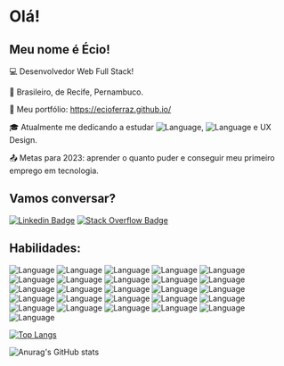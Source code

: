 # Olá!

 
## Meu nome é Écio!
 

:computer: Desenvolvedor Web Full Stack!

:house_with_garden: Brasileiro, de Recife, Pernambuco.

:open_file_folder: Meu portfólio: https://ecioferraz.github.io/

:mortar_board: Atualmente me dedicando a estudar ![Language](https://img.shields.io/badge/Dart-0175C2?style=flat-square&logo=dart&logoColor=white), ![Language](https://img.shields.io/badge/Flutter-02569B?style=flat-square&logo=flutter&logoColor=white) e UX Design.

:outbox_tray: Metas para 2023: aprender o quanto puder e conseguir meu primeiro emprego em tecnologia.

 

## Vamos conversar?
[![Linkedin Badge](https://img.shields.io/badge/-LinkedIn-blue?style=flat-square&logo=Linkedin&logoColor=white&link=https://www.linkedin.com/in/ecioferraz/)]( https://www.linkedin.com/in/ecioferraz/) [![Stack Overflow Badge](https://img.shields.io/badge/Stack_Overflow-FE7A16?style=flat-square&logo=stack-overflow&logoColor=white&linkhttps://stackoverflow.com/users/17501758/%c3%89cio-ferraz)](https://stackoverflow.com/users/17501758/%c3%89cio-ferraz)

## Habilidades:

![Language](https://img.shields.io/badge/Git-F05032?style=flat-square&logo=git&logoColor=white) ![Language](https://img.shields.io/badge/TypeScript-007ACC?style=flat-square&logo=typescript&logoColor=white) ![Language](https://img.shields.io/badge/JavaScript-323330?style=flat-square&logo=javascript&logoColor=F7DF1E) ![Language](https://img.shields.io/badge/HTML5-E34F26?style=flat-square&logo=html5&logoColor=white) ![Language](https://img.shields.io/badge/CSS3-1572B6?style=flat-square&logo=css3&logoColor=white) ![Language](https://img.shields.io/badge/React-20232A?style=flat-square&logo=react&logoColor=61DAFB) ![Language](https://img.shields.io/badge/eslint-3A33D1?style=flat-square&logo=eslint&logoColor=white) ![Language](https://img.shields.io/badge/prettier-1A2C34?style=flat-square&logo=prettier&logoColor=F7BA3E) ![Language](https://img.shields.io/badge/Linux-FCC624?style=flat-square&logo=linux&logoColor=black) ![Language](https://img.shields.io/badge/Express.js-000000?style=flat-square&logo=express&logoColor=white) ![Language](https://img.shields.io/badge/MongoDB-4EA94B?style=flat-square&logo=mongodb&logoColor=white) ![Language](https://img.shields.io/badge/Sequelize-52B0E7?style=flat-square&logo=Sequelize&logoColor=white) ![Language](https://img.shields.io/badge/Jest-C21325?style=flat-square&logo=jest&logoColor=white) ![Language](https://img.shields.io/badge/MySQL-005C84?style=flat-square&logo=mysql&logoColor=white) ![Language](https://img.shields.io/badge/PostgreSQL-316192?style=flat-square&logo=postgresql&logoColor=white) ![Language](https://img.shields.io/badge/Node.js-339933?style=flat-square&logo=nodedotjs&logoColor=white) ![Language](https://img.shields.io/badge/styled--components-DB7093?style=flat-square&logo=styled-components&logoColor=white) ![Language](https://img.shields.io/badge/storybook-FF4785?style=flat-square&logo=storybook&logoColor=white) ![Language](https://img.shields.io/badge/next.js-000000?style=flat-square&logo=nextdotjs&logoColor=white) ![Language](https://img.shields.io/badge/nestjs-E0234E?style=flat-square&logo=nestjs&logoColor=white) ![Language](https://img.shields.io/badge/Prisma-3982CE?style=flat-square&logo=Prisma&logoColor=white) ![Language](https://img.shields.io/badge/Python-FFD43B?style=flat-square&logo=python&logoColor=blue) ![Language](https://img.shields.io/badge/Java-ED8B00?style=flat-square&logo=java&logoColor=white) ![Language](https://img.shields.io/badge/Docker-2CA5E0?style=flat-square&logo=docker&logoColor=white) ![Language](https://img.shields.io/badge/Slack-4A154B?style=flat-square&logo=slack&logoColor=white) ![Language](https://img.shields.io/badge/VSCode-0078D4?style=flat-square&logo=visual%20studio%20code&logoColor=white)

[![Top Langs](https://github-readme-stats.vercel.app/api/top-langs/?username=ecioferraz&layout=compact)](https://github.com/ecioferraz/github-readme-stats)

![Anurag's GitHub stats](https://github-readme-stats.vercel.app/api?username=ecioferraz&show_icons=true&theme=vision-friendly-dark)
